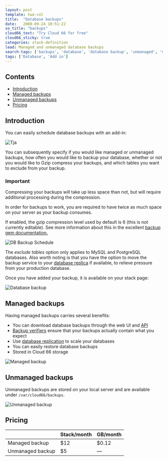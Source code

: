 ```yaml
---
layout: post
template: two-col
title:  "Database backups"
date:   2080-09-24 10:51:22
so_title: "backups"
cloud66_text: "Try Cloud 66 for free"
cloud66_sticky: true
categories: stack-definition
lead: Managed and unmanaged database backups
search-tags: ['backups', 'database', 'database backup', 'unmanaged', 'managed']
tags: ['Database', 'Add in']
---
```


<h2>Contents</h2>
<ul class="page-toc">
	<li>
		<a href="#intro">Introduction</a>
	</li>
	<li>
		<a href="#managed">Managed backups</a>
	</li>
	<li>
		<a href="#unmanaged">Unmanaged backups</a>
	</li>
	<li>
		<a href="#pricing">Pricing</a>
	</li>
</ul>

<h2 id="intro">Introduction</h2>
You can easily schedule database backups with an add-in:

![Tja](http://cdn.cloud66.com/images/help/addin_backup.png)

You can subsequently specify if you would like managed or unmanaged backups, how often you would like to backup your database, whether or not you would like to Gzip compress your backups, and which tables you want to exclude from your backup.

<div class="notice">
    <h3>Important</h3>
    <p>Compressing your backups will take up less space than not, but will require additional processing during the compression.</p>
    <p>In order for backups to work, you are required to have twice as much space on your server as your backup consumes.</p>
    <p>If enabled, the gzip compression level used by default is 6 (this is not currently editable). See more information about this in the excellent <a href='https://github.com/meskyanichi/backup/wiki/Compressors' target='_blank'>backup gem documentation.</a></p>
</div>

![DB Backup Schedule](http://cdn.cloud66.com/images/help/addin_example_backup.png)

The <i>exclude tables</i> option only applies to MySQL and PostgreSQL databases. Also worth noting is that you have the option to move the backup service to your [database replica](/stack-features/database-replication.html) if available, to relieve pressure from your production database.

Once you have added your backup, it is available on your stack page:

![Database backup](http://cdn.cloud66.com/images/help/addin_psql_backup.png)

<h2 id="managed">Managed backups</h2>
Having managed backups carries several benefits:

- You can download database backups through the web UI and [API](/api/basics/basics.html)
- [Backup verifiers](/stack-features/backup-verifiers.html) ensure that your backups actually contain what you expect
- Use [database replication](/stack-features/database-replication.html) to scale your databases
- You can easily restore database backups
- Stored in Cloud 66 storage

![Managed backup](http://cdn.cloud66.com/images/help/addin_psql_backups.png)

<h2 id="unmanaged">Unmanaged backups</h2>

Unmanaged backups are stored on your local server and are available under `/var/cloud66/backups`.

![Unmanaged backup](http://cdn.cloud66.com/images/help/addin_psql_unmanaged.png)

<h2 id="pricing">Pricing</h2>

<table class='table table-bordered table-striped table-small'>
    <thead>
        <tr>
            <th align="center"></th>
            <th align="center">Stack/month</th>
            <th align="center">GB/month</th>
        </tr>
    </thead>
    <tbody>
        <tr>
            <td>Managed backup</td>
            <td>$12</td>
            <td>$0.12</td>
        </tr>
        <tr>
            <td>Unmanaged backup</td>
            <td>$5</td>
            <td>&mdash;</td>
        </tr>
    </tbody>
</table>
